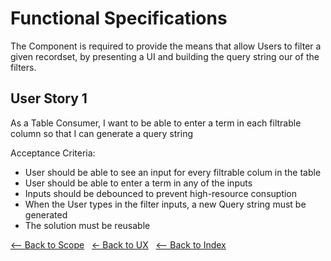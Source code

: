 # Functional Specifications
The Component is required to provide the means that allow Users to filter a given recordset, by presenting a UI and building the query string our of the filters.

## User Story 1

As a Table Consumer, I want to be able to enter a term in each filtrable column so that I can generate a query string

Acceptance Criteria: 

- User should be able to see an input for every filtrable colum in the table
- User should be able to enter a term in any of the inputs
- Inputs should be debounced to prevent high-resource consuption
- When the User types in the filter inputs, a new Query string must be generated
- The solution must be reusable


[<-- Back to Scope](./README.md) &nbsp; [<- Back to UX](../user.experience.md) &nbsp; [<-- Back to Index](../../README.md)